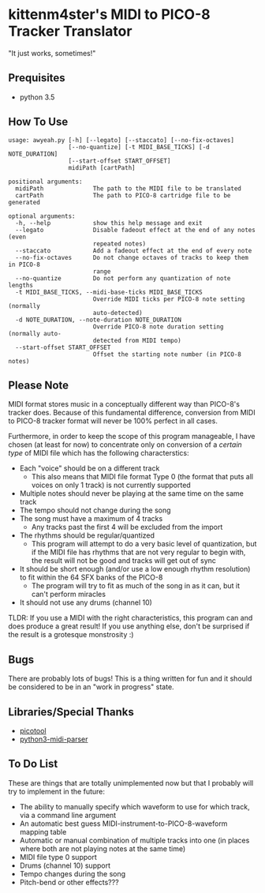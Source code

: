 # kittenm4ster's MIDI to PICO-8 Tracker Translator
"It just works, sometimes!"

## Prequisites
* python 3.5

## How To Use
    usage: awyeah.py [-h] [--legato] [--staccato] [--no-fix-octaves]
                     [--no-quantize] [-t MIDI_BASE_TICKS] [-d NOTE_DURATION]
                     [--start-offset START_OFFSET]
                     midiPath [cartPath]
    
    positional arguments:
      midiPath              The path to the MIDI file to be translated
      cartPath              The path to PICO-8 cartridge file to be generated
    
    optional arguments:
      -h, --help            show this help message and exit
      --legato              Disable fadeout effect at the end of any notes (even
                            repeated notes)
      --staccato            Add a fadeout effect at the end of every note
      --no-fix-octaves      Do not change octaves of tracks to keep them in PICO-8
                            range
      --no-quantize         Do not perform any quantization of note lengths
      -t MIDI_BASE_TICKS, --midi-base-ticks MIDI_BASE_TICKS
                            Override MIDI ticks per PICO-8 note setting (normally
                            auto-detected)
      -d NOTE_DURATION, --note-duration NOTE_DURATION
                            Override PICO-8 note duration setting (normally auto-
                            detected from MIDI tempo)
      --start-offset START_OFFSET
                            Offset the starting note number (in PICO-8 notes)

## Please Note
MIDI format stores music in a conceptually different way than PICO-8's tracker
does.  Because of this fundamental difference, conversion from MIDI to PICO-8
tracker format will never be 100% perfect in all cases.

Furthermore, in order to keep the scope of this program manageable, I have
chosen (at least for now) to concentrate only on conversion of a *certain type*
of MIDI file which has the following characterstics:

* Each "voice" should be on a different track
  * This also means that MIDI file format Type 0 (the format that puts all
    voices on only 1 track) is not currently supported
* Multiple notes should never be playing at the same time on the same track
* The tempo should not change during the song
* The song must have a maximum of 4 tracks
  * Any tracks past the first 4 will be excluded from the import
* The rhythms should be regular/quantized
  * This program will attempt to do a very basic level of quantization, but if
    the MIDI file has rhythms that are not very regular to begin with, the
    result will not be good and tracks will get out of sync
* It should be short enough (and/or use a low enough rhythm resolution) to fit
  within the 64 SFX banks of the PICO-8
  * The program will try to fit as much of the song in as it can, but it can't
    perform miracles
* It should not use any drums (channel 10)

TLDR:
If you use a MIDI with the right characteristics, this program can and does
produce a great result!  If you use anything else, don't be surprised if the
result is a grotesque monstrosity :)

## Bugs
There are probably lots of bugs!  This is a thing written for fun and it should
be considered to be in an "work in progress" state.

## Libraries/Special Thanks
* [picotool](https://github.com/dansanderson/picotool)
* [python3-midi-parser](https://github.com/akionux/python3-midi-parser)

## To Do List
These are things that are totally unimplemented now but that I probably will
try to implement in the future:
* The ability to manually specify which waveform to use for which track, via a
  command line argument
* An automatic best guess MIDI-instrument-to-PICO-8-waveform mapping table
* Automatic or manual combination of multiple tracks into one (in places where
  both are not playing notes at the same time)
* MIDI file type 0 support
* Drums (channel 10) support
* Tempo changes during the song
* Pitch-bend or other effects???
